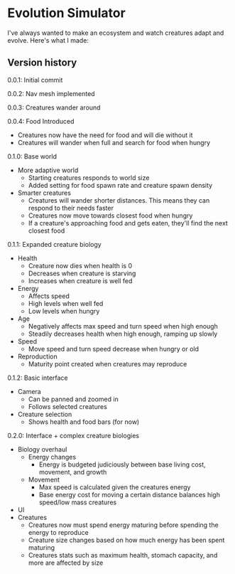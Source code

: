 # Evolution Simulator
I've always wanted to make an ecosystem and watch creatures adapt and evolve. Here's what I made:

## Version history
0.0.1: Initial commit

0.0.2: Nav mesh implemented

0.0.3: Creatures wander around

0.0.4: Food Introduced
- Creatures now have the need for food and will die without it
- Creatures will wander when full and search for food when hungry

0.1.0: Base world
- More adaptive world
    - Starting creatures responds to world size
    - Added setting for food spawn rate and creature spawn density
- Smarter creatures
    - Creatures will wander shorter distances. This means they can respond to their needs faster
    - Creatures now move towards closest food when hungry
    - If a creature's approaching food and gets eaten, they'll find the next closest food

0.1.1: Expanded creature biology
- Health
    - Creature now dies when health is 0
    - Decreases when creature is starving
    - Increases when creature is well fed
- Energy
    - Affects speed
    - High levels when well fed
    - Low levels when hungry
- Age
    - Negatively affects max speed and turn speed when high enough
    - Steadily decreases health when high enough, ramping up slowly
- Speed
    - Move speed and turn speed decrease when hungry or old
- Reproduction
    - Maturity point created when creatures may reproduce

0.1.2: Basic interface
- Camera
    - Can be panned and zoomed in
    - Follows selected creatures
- Creature selection
    - Shows health and food bars (for now)

0.2.0: Interface + complex creature biologies
- Biology overhaul
    - Energy changes
        - Energy is budgeted judiciously between base living cost, movement, and growth 
    - Movement
        - Max speed is calculated given the creatures energy
        - Base energy cost for moving a certain distance balances high speed/low mass creatures
- UI
- Creatures
    - Creatures now must spend energy maturing before spending the energy to reproduce
    - Creature size changes based on how much energy has been spent maturing
    - Creatures stats such as maximum health, stomach capacity, and more are affected by size
    
